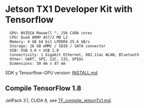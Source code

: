 # Jetson TX1 Developer Kit with Tensorflow

```
  GPU: NVIDIA Maxwell ™, 256 CUDA cores
  CPU: Quad ARM® A57/2 MB L2
  Memory: 4 GB 64 bit LPDDR4 25.6 GB/s
  Storage: 16 GB eMMC / SDIO / SATA connector
  USB: USB 3.0 + USB 2.0
  Connectivity: 1 Gigabit Ethernet, 802.11ac WLAN, Bluetooth
  Other: UART, SPI, I2C, I2S, GPIOs
  Dimensions: 50 mm x 87 mm
```

SDK y Tensorflow-GPU version: [INSTALL.md](INSTALL.md)

## Compile TensorFlow 1.8

JetPack 3.1, CUDA 8, see [TF_compile_jetsonTx1.md](TF_compile_jetsonTx1.md]).